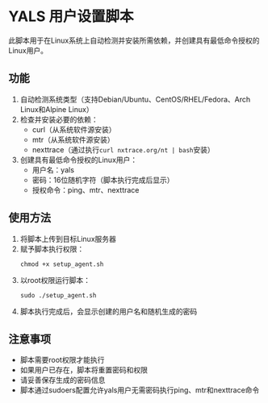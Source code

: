 # YALS 用户设置脚本

此脚本用于在Linux系统上自动检测并安装所需依赖，并创建具有最低命令授权的Linux用户。

## 功能

1. 自动检测系统类型（支持Debian/Ubuntu、CentOS/RHEL/Fedora、Arch Linux和Alpine Linux）
2. 检查并安装必要的依赖：
   - curl（从系统软件源安装）
   - mtr（从系统软件源安装）
   - nexttrace（通过执行`curl nxtrace.org/nt | bash`安装）
3. 创建具有最低命令授权的Linux用户：
   - 用户名：yals
   - 密码：16位随机字符（脚本执行完成后显示）
   - 授权命令：ping、mtr、nexttrace

## 使用方法

1. 将脚本上传到目标Linux服务器
2. 赋予脚本执行权限：
   ```
   chmod +x setup_agent.sh
   ```
3. 以root权限运行脚本：
   ```
   sudo ./setup_agent.sh
   ```
4. 脚本执行完成后，会显示创建的用户名和随机生成的密码

## 注意事项

- 脚本需要root权限才能执行
- 如果用户已存在，脚本将重置密码和权限
- 请妥善保存生成的密码信息
- 脚本通过sudoers配置允许yals用户无需密码执行ping、mtr和nexttrace命令
